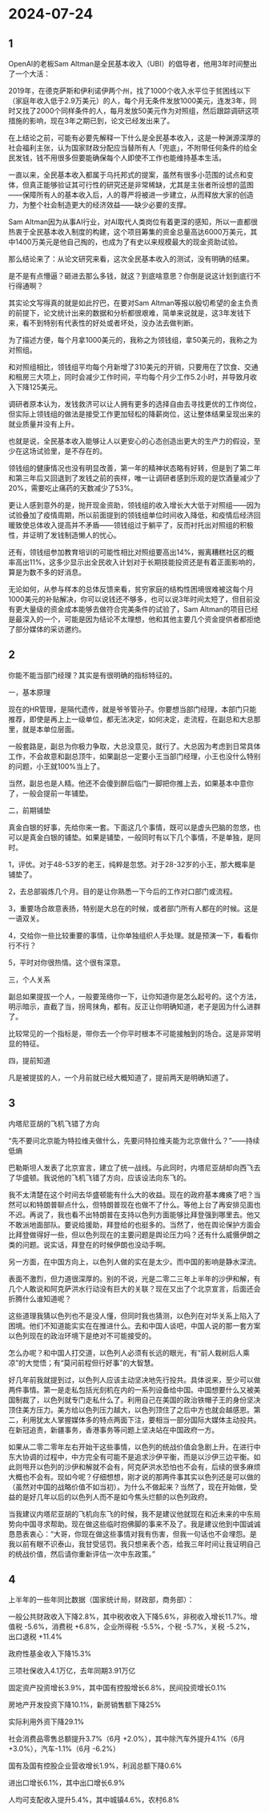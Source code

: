 # 2024-07-24

## 1

OpenAI的老板Sam Altman是全民基本收入（UBI）的倡导者，他用3年时间整出了一个大活：

2019年，在德克萨斯和伊利诺伊两个州，找了1000个收入水平位于贫困线以下（家庭年收入低于2.9万美元）的人，每个月无条件发放1000美元，连发3年，同时又找了2000个同样条件的人，每月发放50美元作为对照组，然后跟踪调研这项措施的影响，现在3年之期已到，论文已经发出来了。

在上结论之前，可能有必要先解释一下什么是全民基本收入，这是一种渊源深厚的社会福利主张，认为国家财政分配应当替所有人「兜底」，不附带任何条件的给全民发钱，钱不用很多但要能确保每个人即使不工作也能维持基本生活。

一直以来，全民基本收入都属于乌托邦式的提案，虽然有很多小范围的试点和变体，但真正能够验证其可行性的研究还是非常稀缺，尤其是主张者所设想的蓝图——保障所有人的基本收入后，人的尊严将被进一步建立，从而释放大家的创造力，为整个社会制造更大的经济效益——缺少必要的支撑。

Sam Altman因为从事AI行业，对AI取代人类岗位有着更深的感知，所以一直都很热衷于全民基本收入制度的构建，这个项目筹集的资金总量高达6000万美元，其中1400万美元是他自己掏的，也成为了有史以来规模最大的现金资助试验。

那么结论来了：从论文研究来看，这次全民基本收入的测试，没有明确的结果。

是不是有点懵逼？砸进去那么多钱，就这？到底啥意思？你倒是说这计划到底行不行得通啊？

其实论文写得真的就是如此拧巴，在要对Sam Altman等报以殷切希望的金主负责的前提下，论文统计出来的数据和分析都很艰难，简单来说就是，这3年发钱下来，看不到特别有代表性的好处或者坏处，没办法去做判断。

为了描述方便，每个月拿1000美元的，我称之为领钱组，拿50美元的，我称之为对照组。

和对照组相比，领钱组平均每个月新增了310美元的开销，只要用在了饮食、交通和租房三大项上，同时会减少工作时间，平均每个月少工作5.2小时，并导致月收入下降125美元。

调研者原本认为，发钱救济可以让人拥有更多的选择自由去寻找更优的工作岗位，但实际上领钱组的做法是接受工作更加轻松的降薪岗位，这让整体结果呈现出来的就业质量并没有上升。

也就是说，全民基本收入能够让人以更安心的心态创造出更大的生产力的假设，至少在这场试验里，是不存在的。

领钱组的健康情况也没有明显改善，第一年的精神状态略有好转，但是到了第二年和第三年后又回退到了发钱之前的丧样，唯一让调研者感到乐观的是饮酒量减少了20%，需要吃止痛药的天数减少了53%。

更让人感到意外的是，抛开现金资助，领钱组的收入增长大大低于对照组——因为试验叠加了疫情周期，所以前面提到的领钱组单位时间收入降低，和疫情后经济回暖致使总体收入提高并不矛盾——领钱组过于躺平了，反而衬托出对照组的积极性，并证明了发钱制造懒人的忧心。

还有，领钱组参加教育培训的可能性相比对照组要高出14%，搬离糟糕社区的概率高出11%，这多少显示出全民收入计划对于长期技能投资还是有着正面影响的，算是为数不多的好消息。

无论如何，从参与样本的总体反馈来看，贫穷家庭的结构性困境很难被这每个月1000美元的补贴解决，你可以说钱还不够多，也可以说3年时间太短了，但目前没有更大量级的资金成本能够去做符合完美条件的试验了，Sam Altman的项目已经是最深入的一个，可能是因为结论不太理想，他和其他主要几个资金提供者都拒绝了部分媒体的采访邀约。






## 2

你能不能当部门经理？其实是有很明确的指标特征的。

 一，基本原理

 现在的HR管理，是隔代遗传，就是爷爷管孙子。你要想当部门经理，本部门只能推荐，即使是再上上一级单位，都无法决定，如何决定，走流程，在副总和大总那里，就是本单位层面。

 一般套路是，副总为你极力争取，大总没意见，就行了。大总因为考虑到日常具体工作，不会故意和副总顶牛，如果副总一定要小王当部门经理，小王也没什么特别的问题，小王就100%当上了。

当然，副总也是人精。他还不会傻到醉后临门一脚把你推上去，如果基本中意你了，一般会提前一年铺垫。

 二，前期铺垫

 真金白银的好事，先给你来一套。下面这几个事情，既可以是虚头巴脑的忽悠，也可以是真金白银的铺垫。如果是铺垫，一般同时有以下几个事情，不是单独，是同时。

 1，评优。对于48-53岁的老王，纯粹是忽悠。对于28-32岁的小王，那大概率是铺垫了。

 2，去总部锻炼几个月。目的是让你熟悉一下今后的工作对口部门或流程。

 3，重要场合故意表扬，特别是大总在的时候，或者部门所有人都在的时候。这是一语双关。

 4，交给你一些比较重要的事情，让你单独组织人手处理。就是预演一下，看看你行不行？

 5，平时对你很热情。这个很有深意。

 三，个人关系

 副总如果提拔一个人，一般要笼络你一下，让你知道你是怎么起号的。这个方法，明示暗示，直截了当，拐弯抹角，都有。反正让你明确知道，老子是因为什么进群了。

 比较常见的一个指标是，带你去一个你平时根本不可能接触到的场合。这是非常明显的特征。

 四，提前知道

 凡是被提拔的人，一个月前就已经大概知道了，提前两天是明确知道了。






## 3

内塔尼亚胡的飞机飞错了方向

“先不要问北京能为特拉维夫做什么，先要问特拉维夫能为北京做什么？”——持续低熵

巴勒斯坦人发表了北京宣言，建立了统一战线。与此同时，内塔尼亚胡却向西飞去了华盛顿。我说他的飞机飞错了方向，应该设法向东飞的。

我不太清楚在这个时间去华盛顿能有什么大的收益。现在的政府基本瘫痪了吧？当然可以和特朗普聊点什么，但特朗普现在也做不了什么。等他上台了再安排见面也不迟。再说了，我也看不出特朗普在支持以色列方面能够比拜登强到哪里去。他又不敢派地面部队。要说给援助，拜登给的也挺多的。当然了，他在舆论保护方面会比拜登做得好一些，但以色列现在的主要问题是舆论压力吗？还有什么威慑伊朗之类的问题。说实话，拜登在的时候伊朗也没动手啊。

另一方面，在中国方向上，以色列人做的实在是太少。而中国的影响是静水深流。

表面不激烈，但力道很深厚的。别的不说，光是二零二三年上半年的沙伊和解，有几个人敢说和阿克萨洪水行动没有巨大的关联？现在又出了个北京宣言，后面还会折腾什么谁知道呢？

这些道理我猜以色列也不是没人懂，但同时我也猜测，以色列在对华关系上陷入了困境。他们不知道能实实在在推进什么。去和中国人谈吧，中国人说的那一套方案以色列现在的政治环境下是绝对不可能接受的。

怎么办呢？和中国人打交道，以色列人必须有长远的眼光，有“前人栽树后人乘凉”的大觉悟；有“莫问前程但行好事”的大智慧。

好几年前我就提到过，以色列人应该主动坚决地先行投共。具体说来，至少可以做两件事情。第一是走私包括光刻机在内的一系列设备给中国。中国想要什么又被美国制裁了，以色列就专门走私什么了。利用自己在美国的政治铁帽子王的身份坚决顶住美方压力。美方给以色列压力越大，以色列顶住了之后中方也就会越感恩。第二，利用犹太人掌握媒体多的特点两面下注，要相当一部分国际大媒体主动投共。在新冠追责，新疆事务，香港事务等问题上坚决站在中国政府一方。

如果从二零二零年左右开始干这些事情，以色列的统战价值会急剧上升。在进行中东大协调的过程中，中方完全有可能不是追求沙伊平衡，而是以沙伊三边平衡。如此则甩开以色列的沙伊和解就不会有，阿克萨洪水恐怕也不会有，后续的很多麻烦大概也不会有。现如今呢？仔细想想，刚才说的那两件事其实以色列还是可以做的（虽然对中国的战略价值不如当初）。为什么不做起来？当然了，现在开始做，受益的是好几年以后的以色列人而不是如今焦头烂额的以色列政府。

当我建议内塔尼亚胡的飞机向东飞的时候，我不是建议他就现在和近未来的中东局势向中国寻求帮助。现在做这些临时抱佛脚的事来不及了。我是建议他到中国诚诚恳恳表衷心：“大哥，你现在做这些事情对我有伤害，但我一句话也不会埋怨。是我以前有眼不识泰山，我甘受惩罚。我只想来表个态，给我三年时间让我证明自己的统战价值，然后请你重新评估一次中东政策。”






## 4

上半年的一些年同比数据（国家统计局，财政部，商务部）：

一般公共财政收入下降2.8%，其中税收收入下降5.6%，非税收入增长11.7%。增值税 -5.6%，消费税 +6.8%，企业所得税 -5.5%，个税 -5.7%，关税 -5.2%，出口退税 +11.4%

政府性基金收入下降15.3%

三项社保收入4.1万亿，去年同期3.91万亿

固定资产投资增长3.9%，其中国有控股增长6.8%，民间投资增长0.1%

房地产开发投资下降10.1%，新房销售额下降25%

实际利用外资下降29.1%

社会消费品零售总额提升3.7%（6月 +2.0%），其中除汽车外提升4.1%（6月 +3.0%），汽车-1.1%（6月 -6.2%）

国有及国有控股企业营收增长1.9%，利润总额下降0.6%

进出口增长6.1%，其中出口增长6.9%

人均可支配收入提升5.4%，其中城镇4.6%，农村6.8%






